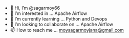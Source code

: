 - 👋 Hi, I’m @sagarmoy66
- 👀 I’m interested in ... Apache Airflow
- 🌱 I’m currently learning ... Python and Devops
- 💞️ I’m looking to collaborate on ... Apache Airflow
- 📫 How to reach me ... moysagarmoyjana@gmail.com

<!---
sagarmoy66/sagarmoy66 is a ✨ special ✨ repository because its `README.md` (this file) appears on your GitHub profile.
You can click the Preview link to take a look at your changes.
--->
